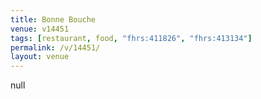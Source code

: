 ```yaml
---
title: Bonne Bouche
venue: v14451
tags: [restaurant, food, "fhrs:411826", "fhrs:413134"]
permalink: /v/14451/
layout: venue
---
```

null